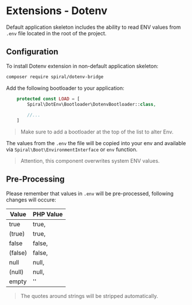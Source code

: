 # Extensions - Dotenv
Default application skeleton includes the ability to read ENV values from `.env` file located in the root of the project.

## Configuration
To install Dotenv extension in non-default application skeleton:

```bash
composer require spiral/dotenv-bridge
```

Add the following bootloader to your application:

```php
    protected const LOAD = [
        Spiral\DotEnv\Bootloader\DotenvBootloader::class,
        
        //...
    ]
```

> Make sure to add a bootloader at the top of the list to alter Env.

The values from the `.env` the file will be copied into your env and available via `Spiral\Boot\EnvironmentInterface` or `env` function.

> Attention, this component overwrites system ENV values.

## Pre-Processing
Please remember that values in `.env` will be pre-processed, following changes will occure:

Value | PHP Value
--- | ---
true   | true,
(true) | true,
false  | false,
(false)| false,
null   | null,
(null) | null,
empty  | ''

> The quotes around strings will be stripped automatically.
